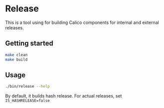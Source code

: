 # Release

This is a tool using for building Calico components for internal and external releases.

## Getting started

```sh
make clean
make build
```

## Usage

```sh
./bin/release --help
```

By default, it builds hash release. For actual releases, set `IS_HASHRELEASE=false`
